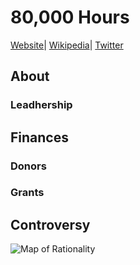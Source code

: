  # 80,000 Hours

[Website](https://80000hours.org/)| [Wikipedia](https://en.wikipedia.org/wiki/80,000_Hours)| [Twitter](https://twitter.com/80000Hours)

## About


 
### Leadhership


## Finances

### Donors





### Grants






## Controversy







![Map of Rationality](/wiki/Cartography/map_full.jpg)
